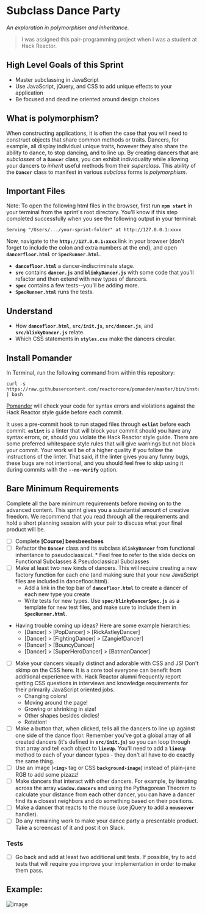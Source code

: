 # Subclass Dance Party #
_An exploration in polymorphism and inheritance._
> I was assigned this pair-programming project when I was a student at Hack Reactor.

## High Level Goals of this Sprint ##
* Master subclassing in JavaScript
* Use JavaScript, jQuery, and CSS to add unique effects to your application
* Be focused and deadline oriented around design choices

## What is polymorphism? ##
When constructing applications, it is often the case that you will need to construct objects that share common methods or traits. Dancers, for example, all display individual unique traits, however they also share the ability to dance, to stop dancing, and to line up. By creating dancers that are *subclasses* of a **`Dancer`** class, you can exhibit individuality while allowing your dancers to *inherit* useful methods from their *superclass*. This ability of the **`Dancer`** class to manifest in various *subclass* forms is *polymorphism*.

## Important Files ##
Note: To open the following html files in the browser, first run **`npm start`** in your terminal from the sprint's root directory. You'll know if this step completed successfully when you see the following output in your terminal:

```
Serving "/Users/.../your-sprint-folder" at http://127.0.0.1:xxxx
```

Now, navigate to the **`http://127.0.0.1:xxxx`** link in your browser (don't forget to include the colon and extra numbers at the end), and open **`dancerfloor.html`** or **`SpecRunner.html`**.
  * **`dancefloor.html`** a dancer-indiscriminate stage.
  * **`src`** contains **`dancer.js`** and **`blinkyDancer.js`** with some code that you'll refactor and then extend with new types of dancers.
  * **`spec`** contains a few tests--you'll be adding more.
  * **`SpecRunner.html`** runs the tests.
  
## Understand ##
  * How **`dancefloor.html`**, **`src/init.js`**, **`src/dancer.js`**, and **`src/blinkyDancer.js`** relate.
  * Which CSS statements in **`styles.css`** make the dancers circular.
  
## Install Pomander ##
In Terminal, run the following command from within this repository:

```
curl -s https://raw.githubusercontent.com/reactorcore/pomander/master/bin/install | bash
```

[Pomander](https://github.com/reactorcore/pomander) will check your code for syntax errors and violations against the Hack Reactor style guide before each commit.

It uses a pre-commit hook to run staged files through **`eslint`** before each commit. **`eslint`** is a linter that will block your commit should you have any syntax errors, or, should you violate the Hack Reactor style guide. There are some preferred whitespace style rules that will give warnings but not block your commit. Your work will be of a higher quality if you follow the instructions of the linter. That said, if the linter gives you any funny bugs, these bugs are not intentional, and you should feel free to skip using it during commits with the **`--no-verify`** option.

## Bare Minimum Requirements ##
Complete all the bare minimum requirements before moving on to the advanced content. This sprint gives you a substantial amount of creative freedom. We recommend that you read through all the requirements and hold a short planning session with your pair to discuss what your final product will be.
   - [ ] Complete **[Course] beesbeesbees**
   - [ ] Refactor the **`Dancer`** class and its subclass **`BlinkyDancer`** from functional inheritance to pseudoclassical.
         * Feel free to refer to the slide decks on Functional Subclasses & Pseudoclassical Subclasses
   - [ ] Make at least two new kinds of dancers. This will require creating a new factory function for each one (and making sure that your new JavaScript files are included in dancefloor.html).
        * Add a link in the top bar of **`dancefloor.html`** to create a dancer of each new type you create
        * Write tests for new types. Use **`spec/blinkyDancerSpec.js`** as a template for new test files, and make sure to include them in **`SpecRunner.html`**.
   * Having trouble coming up ideas? Here are some example hierarchies:
        * [Dancer] > [PopDancer] > [RickAstleyDancer]
        * [Dancer] > [FightingDancer] > [ZangiefDancer]
        * [Dancer] > [BouncyDancer]
        * [Dancer] > [SuperHeroDancer] > [BatmanDancer]
   - [ ] Make your dancers visually distinct and adorable with CSS and JS! Don't skimp on the CSS here. It is a core tool everyone can benefit from additional experience with. Hack Reactor alumni frequently report getting CSS questions in interviews and knowledge requirements for their primarily JavaScript oriented jobs.
        * Changing colors!
        * Moving around the page!
        * Growing or shrinking in size!
        * Other shapes besides circles!
        * Rotation!
   - [ ] Make a button that, when clicked, tells all the dancers to line up against one side of the dance floor. Remember you've got a global array of all created dancers (it's defined in **`src/init.js`**) so you can loop through that array and tell each object to **`lineUp`**. You'll need to add a **`lineUp`** method to each of your dancer types - they don't all have to do exactly the same thing.
   - [ ] Use an image (**`<img>`** tag or CSS **`background-image`**) instead of plain-jane RGB to add some pizazz!
   - [ ] Make dancers that interact with other dancers. For example, by iterating across the array **`window.dancers`** and using the Pythagorean Theorem to calculate your distance from each other dancer, you can have a dancer find its **`n`** closest neighbors and do something based on their positions.
   - [ ] Make a dancer that reacts to the mouse (use jQuery to add a **`mouseover`** handler).
   - [ ] Do any remaining work to make your dance party a presentable product. Take a screencast of it and post it on Slack.
    
### Tests ###
   - [ ] Go back and add at least two additional unit tests. If possible, try to add tests that will require you improve your implementation in order to make them pass.

## Example: ##
![image](https://user-images.githubusercontent.com/76498304/117389327-07dfb080-aea1-11eb-9fbd-78fa2831aaac.png)

